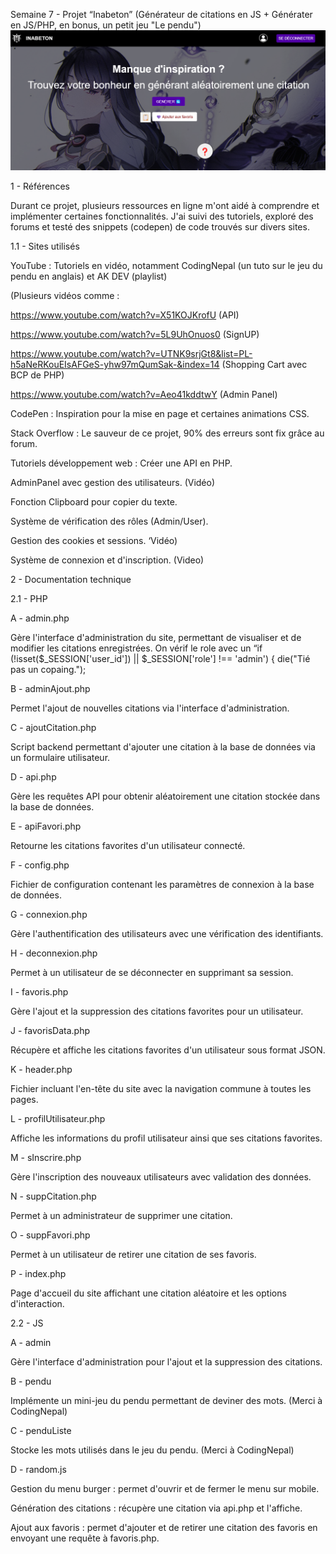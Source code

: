 Semaine 7 - Projet “Inabeton” (Générateur de citations en JS + Générater en JS/PHP, en bonus, un petit jeu "Le pendu")
![plot](./assets/img/inabeton.png)


1 - Références 

Durant ce projet, plusieurs ressources en ligne m'ont aidé à comprendre et implémenter certaines fonctionnalités. J'ai suivi des tutoriels, exploré des forums et testé des snippets (codepen) de code trouvés sur divers sites.

1.1 - Sites utilisés

YouTube : Tutoriels en vidéo, notamment CodingNepal (un tuto sur le jeu du pendu en anglais) et AK DEV  (playlist)

(Plusieurs vidéos comme :

https://www.youtube.com/watch?v=X51KOJKrofU (API)

https://www.youtube.com/watch?v=5L9UhOnuos0 (SignUP)

https://www.youtube.com/watch?v=UTNK9srjGt8&list=PL-h5aNeRKouEIsAFGeS-yhw97mQumSak-&index=14 (Shopping Cart avec BCP de PHP)

https://www.youtube.com/watch?v=Aeo41kddtwY (Admin Panel)

CodePen : Inspiration pour la mise en page et certaines animations CSS.

Stack Overflow : Le sauveur de ce projet, 90% des erreurs sont fix grâce au forum.

Tutoriels développement web :
Créer une API en PHP.

AdminPanel avec gestion des utilisateurs. (Vidéo)

Fonction Clipboard pour copier du texte.

Système de vérification des rôles (Admin/User).

Gestion des cookies et sessions. ‘Vidéo)

Système de connexion et d'inscription. (Video)

2 - Documentation technique

2.1 - PHP

A - admin.php

Gère l'interface d'administration du site, permettant de visualiser et de modifier les citations enregistrées. On vérif le role avec un “if (!isset($_SESSION['user_id']) || $_SESSION['role'] !== 'admin') {
die("Tié pas un copaing.");

B - adminAjout.php

Permet l'ajout de nouvelles citations via l'interface d'administration.

C - ajoutCitation.php

Script backend permettant d'ajouter une citation à la base de données via un formulaire utilisateur.

D - api.php

Gère les requêtes API pour obtenir aléatoirement une citation stockée dans la base de données.

E - apiFavori.php

Retourne les citations favorites d'un utilisateur connecté.

F - config.php

Fichier de configuration contenant les paramètres de connexion à la base de données.

G - connexion.php

Gère l'authentification des utilisateurs avec une vérification des identifiants.

H - deconnexion.php

Permet à un utilisateur de se déconnecter en supprimant sa session.

I - favoris.php

Gère l'ajout et la suppression des citations favorites pour un utilisateur.

J - favorisData.php

Récupère et affiche les citations favorites d'un utilisateur sous format JSON.

K - header.php

Fichier incluant l'en-tête du site avec la navigation commune à toutes les pages.

L - profilUtilisateur.php

Affiche les informations du profil utilisateur ainsi que ses citations favorites.

M - sInscrire.php

Gère l'inscription des nouveaux utilisateurs avec validation des données.

N - suppCitation.php

Permet à un administrateur de supprimer une citation.

O - suppFavori.php

Permet à un utilisateur de retirer une citation de ses favoris.

P - index.php

Page d'accueil du site affichant une citation aléatoire et les options d'interaction.

2.2 - JS

A - admin

Gère l'interface d'administration pour l'ajout et la suppression des citations.

B - pendu

Implémente un mini-jeu du pendu permettant de deviner des mots. (Merci à CodingNepal)

C - penduListe

Stocke les mots utilisés dans le jeu du pendu. (Merci à CodingNepal)

D - random.js

Gestion du menu burger : permet d'ouvrir et de fermer le menu sur mobile.

Génération des citations : récupère une citation via api.php et l'affiche.

Ajout aux favoris : permet d'ajouter et de retirer une citation des favoris en envoyant une requête à favoris.php.
